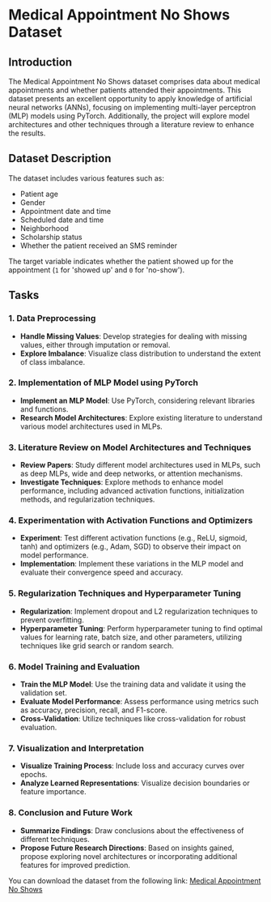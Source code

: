 # Medical Appointment No Shows Dataset

## Introduction

The Medical Appointment No Shows dataset comprises data about medical appointments and whether patients attended their appointments. This dataset presents an excellent opportunity to apply knowledge of artificial neural networks (ANNs), focusing on implementing multi-layer perceptron (MLP) models using PyTorch. Additionally, the project will explore model architectures and other techniques through a literature review to enhance the results.

## Dataset Description

The dataset includes various features such as:

- Patient age
- Gender
- Appointment date and time
- Scheduled date and time
- Neighborhood
- Scholarship status
- Whether the patient received an SMS reminder

The target variable indicates whether the patient showed up for the appointment (`1` for 'showed up' and `0` for 'no-show').

## Tasks

### 1. Data Preprocessing

- **Handle Missing Values**: Develop strategies for dealing with missing values, either through imputation or removal.
- **Explore Imbalance**: Visualize class distribution to understand the extent of class imbalance.

### 2. Implementation of MLP Model using PyTorch

- **Implement an MLP Model**: Use PyTorch, considering relevant libraries and functions.
- **Research Model Architectures**: Explore existing literature to understand various model architectures used in MLPs.

### 3. Literature Review on Model Architectures and Techniques

- **Review Papers**: Study different model architectures used in MLPs, such as deep MLPs, wide and deep networks, or attention mechanisms.
- **Investigate Techniques**: Explore methods to enhance model performance, including advanced activation functions, initialization methods, and regularization techniques.

### 4. Experimentation with Activation Functions and Optimizers

- **Experiment**: Test different activation functions (e.g., ReLU, sigmoid, tanh) and optimizers (e.g., Adam, SGD) to observe their impact on model performance.
- **Implementation**: Implement these variations in the MLP model and evaluate their convergence speed and accuracy.

### 5. Regularization Techniques and Hyperparameter Tuning

- **Regularization**: Implement dropout and L2 regularization techniques to prevent overfitting.
- **Hyperparameter Tuning**: Perform hyperparameter tuning to find optimal values for learning rate, batch size, and other parameters, utilizing techniques like grid search or random search.

### 6. Model Training and Evaluation

- **Train the MLP Model**: Use the training data and validate it using the validation set.
- **Evaluate Model Performance**: Assess performance using metrics such as accuracy, precision, recall, and F1-score.
- **Cross-Validation**: Utilize techniques like cross-validation for robust evaluation.

### 7. Visualization and Interpretation

- **Visualize Training Process**: Include loss and accuracy curves over epochs.
- **Analyze Learned Representations**: Visualize decision boundaries or feature importance.

### 8. Conclusion and Future Work

- **Summarize Findings**: Draw conclusions about the effectiveness of different techniques.
- **Propose Future Research Directions**: Based on insights gained, propose exploring novel architectures or incorporating additional features for improved prediction.

You can download the dataset from the following link: [Medical Appointment No Shows](https://www.kaggle.com/datasets/joniarroba/noshowappointments)

